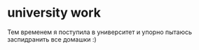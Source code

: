 # university work

Тем временем я поступила в университет и упорно пытаюсь заспидранить все домашки :)
